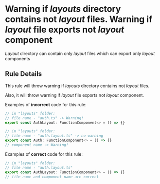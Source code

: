 # Warning if *layouts* directory contains not *layout* files. Warning if *layout* file exports not *layout* component

*Layout* directory can contain only *layout* files which can export only *layout* components

## Rule Details

This rule will throw warning if *layouts* directory contains not *layout* files.

Also, it will throw warning if *layout* file exports not *layout* component.

Examples of **incorrect** code for this rule:

```js
// in "layouts" folder:
// file name - "auth.ts" -> Warning!
export const AuthLayout: FunctionComponent<> = () => {}
```

```js
// in "layouts" folder:
// file name - "auth.layout.ts" -> no warning
export const Auth: FunctionComponent<> = () => {} 
// component name -> Warning!
```

Examples of **correct** code for this rule:

```js
// in "layouts" folder:
// file name - "auth.layout.ts"
export const AuthLayout: FunctionComponent<> = () => {}
// file name and component name are correct
```
